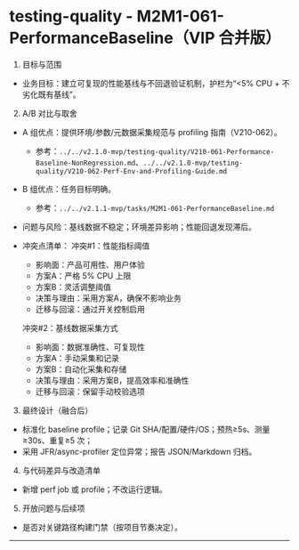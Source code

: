 # testing-quality - M2M1-061-PerformanceBaseline（VIP 合并版）

1. 目标与范围
- 业务目标：建立可复现的性能基线与不回退验证机制，护栏为“<5% CPU + 不劣化既有基线”。

2. A/B 对比与取舍
- A 组优点：提供环境/参数/元数据采集规范与 profiling 指南（V210-062）。
  - 参考：`../../v2.1.0-mvp/testing-quality/V210-061-Performance-Baseline-NonRegression.md`、`../../v2.1.0-mvp/testing-quality/V210-062-Perf-Env-and-Profiling-Guide.md`
- B 组优点：任务目标明确。
  - 参考：`../../v2.1.1-mvp/tasks/M2M1-061-PerformanceBaseline.md`
- 问题与风险：基线数据不稳定；环境差异影响；性能回退发现滞后。
- 冲突点清单：
  冲突#1：性能指标阈值
    - 影响面：产品可用性、用户体验
    - 方案A：严格 5% CPU 上限
    - 方案B：灵活调整阈值
    - 决策与理由：采用方案A，确保不影响业务
    - 迁移与回滚：通过开关控制启用
  
  冲突#2：基线数据采集方式
    - 影响面：数据准确性、可复现性
    - 方案A：手动采集和记录
    - 方案B：自动化采集和存储
    - 决策与理由：采用方案B，提高效率和准确性
    - 迁移与回滚：保留手动校验选项

3. 最终设计（融合后）
- 标准化 baseline profile；记录 Git SHA/配置/硬件/OS；预热≥5s、测量≥30s、重复≥5 次；
- 采用 JFR/async-profiler 定位异常；报告 JSON/Markdown 归档。

4. 与代码差异与改造清单
- 新增 perf job 或 profile；不改运行逻辑。

5. 开放问题与后续项
- 是否对关键路径构建门禁（按项目节奏决定）。

---

